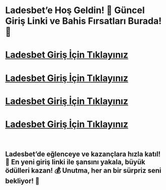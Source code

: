 # Ladesbet’e Hoş Geldin! 🚀 Güncel Giriş Linki ve Bahis Fırsatları Burada! 🎉

# [Ladesbet Giriş İçin Tıklayınız](https://cutt.ly/EreytWq9)
# [Ladesbet Giriş İçin Tıklayınız](https://cutt.ly/EreytWq9)
# [Ladesbet Giriş İçin Tıklayınız](https://cutt.ly/EreytWq9)
# [Ladesbet Giriş İçin Tıklayınız](https://cutt.ly/EreytWq9)

<br>

## Ladesbet’de eğlenceye ve kazançlara hızla katıl! 🎯 En yeni giriş linki ile şansını yakala, büyük ödülleri kazan! 💰 Unutma, her an bir sürpriz seni bekliyor! 🎁
